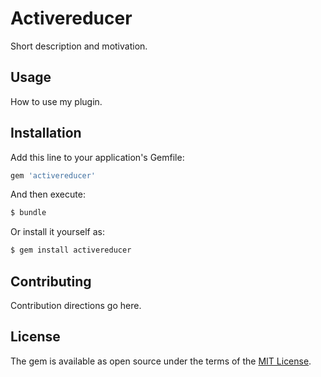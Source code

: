 # Activereducer
Short description and motivation.

## Usage
How to use my plugin.

## Installation
Add this line to your application's Gemfile:

```ruby
gem 'activereducer'
```

And then execute:
```bash
$ bundle
```

Or install it yourself as:
```bash
$ gem install activereducer
```

## Contributing
Contribution directions go here.

## License
The gem is available as open source under the terms of the [MIT License](http://opensource.org/licenses/MIT).
